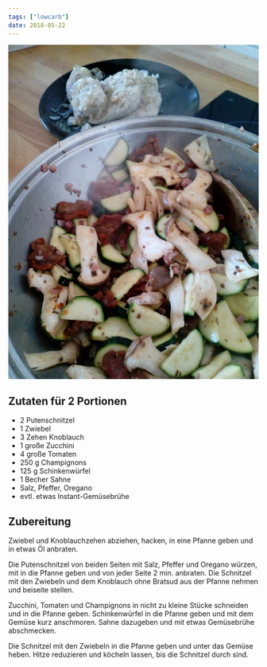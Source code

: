 ```yaml
---
tags: ["lowcarb"]
date: 2018-05-22
---
```


![](../img/Pute-Milano.jpg)

## Zutaten für 2 Portionen
- 2 Putenschnitzel
- 1 Zwiebel
- 3 Zehen Knoblauch
- 1 große Zucchini
- 4 große Tomaten
- 250 g Champignons
- 125 g Schinkenwürfel
- 1 Becher Sahne
- Salz, Pfeffer, Oregano
- evtl. etwas Instant-Gemüsebrühe

## Zubereitung
 Zwiebel und Knoblauchzehen abziehen, hacken, in eine Pfanne geben und in etwas Öl anbraten.

Die Putenschnitzel von beiden Seiten mit Salz, Pfeffer und Oregano würzen, mit in die Pfanne geben und von jeder Seite 2 min. anbraten. Die Schnitzel mit den Zwiebeln und dem Knoblauch ohne Bratsud aus der Pfanne nehmen und beiseite stellen.

Zucchini, Tomaten und Champignons in nicht zu kleine Stücke schneiden und in die Pfanne geben. Schinkenwürfel in die Pfanne geben und mit dem Gemüse kurz anschmoren. Sahne dazugeben und mit etwas Gemüsebrühe abschmecken.

Die Schnitzel mit den Zwiebeln in die Pfanne geben und unter das Gemüse heben. Hitze reduzieren und köcheln lassen, bis die Schnitzel durch sind.
